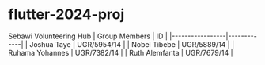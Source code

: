 # flutter-2024-proj
Sebawi Volunteering Hub
| Group Members   | ID          |
|-----------------|-------------|
| Joshua Taye     | UGR/5954/14 |
| Nobel Tibebe    | UGR/5889/14 |
| Ruhama Yohannes | UGR/7382/14 |
| Ruth Alemfanta  | UGR/7679/14 |
